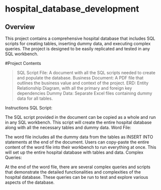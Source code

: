 # hospital_database_development

## **Overview**

This project contains a comprehensive hospital database that includes SQL scripts for creating tables, inserting dummy data, and executing complex queries. The project is designed to be easily replicated and tested in any SQL workbench.

#Project Contents

> SQL Script File: A document with all the SQL scripts needed to create and populate the database.
>Business Document: A PDF file that outlines the business value and context of the project.
> ERD: Entity Relationship Diagram, with all the primary and foreign key dependencies
> Dummy Data: Separate Excel files containing dummy data for all tables.


Instructions
SQL Script:

The SQL script provided in the document can be copied as a whole and run in any SQL workbench.
This script will create the entire hospital database along with all the necessary tables and dummy data.
Word File:

The word file includes all the dummy data from the tables as INSERT INTO statements at the end of the document.
Users can copy-paste the entire content of the word file into their workbench to run everything at once.
This will set up the entire hospital database with tables and data.
Complex Queries:

At the end of the word file, there are several complex queries and scripts that demonstrate the detailed functionalities and complexities of the hospital database.
These queries can be run to test and explore various aspects of the database.
